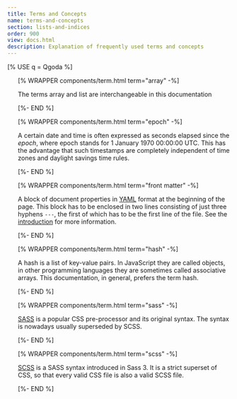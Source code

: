 ```yaml
---
title: Terms and Concepts 
name: terms-and-concepts 
section: lists-and-indices
order: 900
view: docs.html
description: Explanation of frequently used terms and concepts
---
```

<!--qgoda-no-xgettext-->
[% USE q = Qgoda %]
<ul>

[% WRAPPER components/term.html term="array" -%]
<!--/qgoda-no-xgettext-->
The terms array and list are interchangeable in this documentation
<!--qgoda-no-xgettext-->
[%- END %]

[% WRAPPER components/term.html term="epoch" -%]
<!--/qgoda-no-xgettext-->
A certain date and time is often expressed as seconds elapsed since the
<em>epoch</em>, where epoch stands for 1 January 1970 00:00:00 UTC.
This has the advantage that such timestamps are completely independent
of time zones and daylight savings time rules.
<!--qgoda-no-xgettext-->
[%- END %]

[% WRAPPER components/term.html term="front matter" -%]
<!--/qgoda-no-xgettext-->
A block of document properties in <a href="http://yaml.org/">YAML</a> format at
the beginning of the page. This block has to be enclosed in two lines
consisting of just three hyphens <code>---</code>, the first of which has to be
the first line of the file.  See the
<a href="[% q.llink(name='qgoda-in-15-minutes') %]#front-matter">introduction</a>
for more information.
<!--qgoda-no-xgettext-->
[%- END %]

[% WRAPPER components/term.html term="hash" -%]
<!--/qgoda-no-xgettext-->
A hash is a list of key-value pairs.  In JavaScript they are called objects,
in other programming languages they are sometimes called associative arrays.
This documentation, in general, prefers the term hash.
<!--qgoda-no-xgettext-->
[%- END %]

[% WRAPPER components/term.html term="sass" -%]
<!--/qgoda-no-xgettext-->
<a href="http://sass-lang.com/" target="_blank">SASS</a> is a popular
CSS pre-processor and its original syntax.  The syntax is nowadays
usually superseded by <q-term>SCSS</q-term>.
<!--qgoda-no-xgettext-->
[%- END %]

[% WRAPPER components/term.html term="scss" -%]
<!--/qgoda-no-xgettext-->
<a href="http://sass-lang.com/documentation/file.SCSS_FOR_SASS_USERS.html"
target="_blank">SCSS</a> is a <q-term>SASS</q-term> syntax introduced in
Sass 3.  It is a strict superset of CSS, so that every valid CSS file is
also a valid SCSS file.
<!--qgoda-no-xgettext-->
[%- END %]

</ul>
<!--/qgoda-no-xgettext-->
